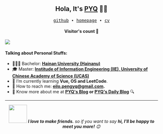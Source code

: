 <h2 align="center"> Hola, It's <a href="https://peng-yq.github.io">PYQ</a> 👨‍💻 </h2>
<p align="center">
  <samp>
    <a href="https://github.com/peng-yq">github</a> ∙ 
    <a href="https://peng-yq.github.io">homepage</a> ∙
    <a href="https://github.com/peng-yq/peng-yq.github.io/raw/main/pdf/CV_CN.pdf">cv</a> 
  </samp>
</p>

<h4 align="center">Visitor's count 👀</h4>

![](https://profile-counter.glitch.me/peng-yq/count.svg)

#### **Talking about Personal Stuffs:**

- 👨🏻‍🎓  Bachelor: **[Hainan University (Hainanu)](https://ha.hainanu.edu.cn/home2020/)** 
- 🎓 Master: **[Institude of Information Engineering (IIE), University of Chinese Academy of Science (UCAS)](http://www.iie.ac.cn/)**   
- 🌱 I’m currently learning **Vue, OS and LeetCode**.
- 💌 How to reach me: **[eilo.pengyq@gmail.com](mailto:eilo.pengyq@gmail.com).**
- 🔎 Know more about me at **[PYQ's Blog](https://peng-yq.github.io) or [PYQ's Daily Blog](https://pengyq.top)** 🔍

---

<p align="center"><img src="https://media.giphy.com/media/LnQjpWaON8nhr21vNW/giphy.gif" width="60"> <em><b>I love to make friends.</b> so if you want to say <b>hi, I'll be happy to meet you more!</b> 😊</em></p>







